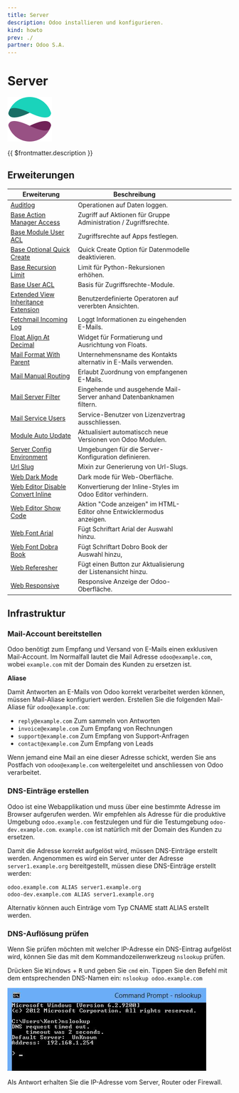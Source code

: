 ```yaml
---
title: Server
description: Odoo installieren und konfigurieren.
kind: howto
prev: ./
partner: Odoo S.A.
---
```


# Server

![icons_odoo_website_enterprise](attachments/icons_odoo_website_enterprise.png)

{{ $frontmatter.description }}

## Erweiterungen

| Erweiterung                                                                         | Beschreibung                                                         |     |     |     |     |     |     |
| ----------------------------------------------------------------------------------- | -------------------------------------------------------------------- | --- | --- | --- | --- | --- | --- |
| [Auditlog](Auditlog.md)                                                             | Operationen auf Daten loggen.                                        |     |     |     |     |     |     |
| [Base Action Manager Access](Base%20Action%20Manager%20Access.md)                   | Zugriff auf Aktionen für Gruppe Administration / Zugriffsrechte.     |     |     |     |     |     |     |
| [Base Module User ACL](Base%20Module%20User%20ACL.md)                               | Zugriffsrechte auf Apps festlegen.                                   |     |     |     |     |     |     |
| [Base Optional Quick Create](Base%20Optional%20Quick%20Create.md)                   | Quick Create Option für Datenmodelle deaktivieren.                   |     |     |     |     |     |     |
| [Base Recursion Limit](Base%20Recursion%20Limit.md)                                 | Limit für Python-Rekursionen erhöhen.                                |     |     |     |     |     |     |
| [Base User ACL](Base%20User%20ACL.md)                                               | Basis für Zugriffsrechte-Module.                                     |     |     |     |     |     |     |
| [Extended View Inheritance Extension](Extended%20View%20Inheritance%20Extension.md) | Benutzerdefinierte Operatoren auf vererbten Ansichten.               |     |     |     |     |     |     |
| [Fetchmail Incoming Log](Fetchmail%20Incoming%20Log.md)                             | Loggt Informationen zu eingehenden E-Mails.                          |     |     |     |     |     |     |
| [Float Align At Decimal](Float%20Align%20At%20Decimal.md)                           | Widget für Formatierung und Ausrichtung von Floats.                  |     |     |     |     |     |     |
| [Mail Format With Parent](Mail%20Format%20With%20Parent.md)                         | Unternehmensname des Kontakts alternativ in E-Mails verwenden.       |     |     |     |     |     |     |
| [Mail Manual Routing](Mail%20Manual%20Routing.md)                                   | Erlaubt Zuordnung von empfangenen E-Mails.                           |     |     |     |     |     |     |
| [Mail Server Filter](Mail%20Server%20Filter.md)                                     | Eingehende und ausgehende Mail-Server anhand Datenbanknamen filtern. |     |     |     |     |     |     |
| [Mail Service Users](Mail%20Service%20Users.md)                                     | Service-Benutzer von Lizenzvertrag ausschliessen.                    |     |     |     |     |     |     |
| [Module Auto Update](Module%20Auto%20Update.md)                                     | Aktualisiert automatiscch neue Versionen von Odoo Modulen.           |     |     |     |     |     |     |
| [Server Config Environment](Server%20Config%20Environment.md)                       | Umgebungen für die Server-Konfiguration definieren.                  |     |     |     |     |     |     |
| [Url Slug](Url%20Slug.md)                                                           | Mixin zur Generierung von Url-Slugs.                                 |     |     |     |     |     |     |
| [Web Dark Mode](Web%20Dark%20Mode.md)                                               | Dark mode für Web-Oberfläche.                                        |     |     |     |     |     |     |
| [Web Editor Disable Convert Inline](Web%20Editor%20Disable%20Convert%20Inline.md)   | Konvertierung der Inline-Styles im Odoo Editor verhindern.           |     |     |     |     |     |     |
| [Web Editor Show Code](Web%20Editor%20Show%20Code.md)                               | Aktion "Code anzeigen" im HTML-Editor ohne Entwicklermodus anzeigen. |     |     |     |     |     |     |
| [Web Font Arial](Web%20Font%20Arial.md)                                             | Fügt Schriftart Arial der Auswahl hinzu.                             |     |     |     |     |     |     |
| [Web Font Dobra Book](Web%20Font%20Dobra%20Book.md)                                 | Fügt Schriftart Dobro Book der Auswahl hinzu,                        |     |     |     |     |     |     |
| [Web Referesher](Web%20Referesher.md)                                               | Fügt einen Button zur Aktualisierung der Listenansicht hinzu.        |     |     |     |     |     |     |
| [Web Responsive](Web%20Responsive.md)                                               | Responsive Anzeige der Odoo-Oberfläche.                              |     |     |     |     |     |     |

## Infrastruktur

### Mail-Account bereitstellen

Odoo benötigt zum Empfang und Versand von E-Mails einen exklusiven Mail-Account. Im Normalfall lautet die Mail Adresse `odoo@example.com`, wobei `example.com` mit der Domain des Kunden zu ersetzen ist.

**Aliase**

Damit Antworten an E-Mails von Odoo korrekt verarbeitet werden können, müssen Mail-Aliase konfiguriert werden. Erstellen Sie die folgenden Mail-Aliase für `odoo@example.com`:

- `reply@example.com` Zum sammeln von Antworten
- `invoice@example.com` Zum Empfang von Rechnungen
- `support@example.com` Zum Empfang von Support-Anfragen
- `contact@example.com` Zum Empfang von Leads

Wenn jemand eine Mail an eine dieser Adresse schickt, werden Sie ans Postfach von `odoo@example.com` weitergeleitet und anschliessen von Odoo verarbeitet.

### DNS-Einträge erstellen

Odoo ist eine Webapplikation und muss über eine bestimmte Adresse im Browser aufgerufen werden. Wir empfehlen als Adresse für die produktive Umgebung `odoo.example.com` festzulegen und für die Testumgebung `odoo-dev.example.com`. `example.com` ist natürlich mit der Domain des Kunden zu ersetzen.

Damit die Adresse korrekt aufgelöst wird, müssen DNS-Einträge erstellt werden. Angenommen es wird ein Server unter der Adresse `server1.example.org` bereitgestellt, müssen diese DNS-Einträge erstellt werden:

```
odoo.example.com ALIAS server1.example.org
odoo-dev.example.com ALIAS server1.example.org
```

Alternativ können auch Einträge vom Typ CNAME statt ALIAS erstellt werden.

### DNS-Auflösung prüfen

Wenn Sie prüfen möchten mit welcher IP-Adresse ein DNS-Eintrag aufgelöst wird, können Sie das mit dem Kommandozeilenwerkzeug `nslookup` prüfen.

Drücken Sie <kbd>Windows</kbd> + <kbd>R</kbd> und geben Sie `cmd` ein. Tippen Sie den Befehl mit dem entsprechenden DNS-Namen ein: `nslookup odoo.example.com`

![](attachments/cmd%20nslookup.png)

Als Antwort erhalten Sie die IP-Adresse vom Server, Router oder Firewall.
